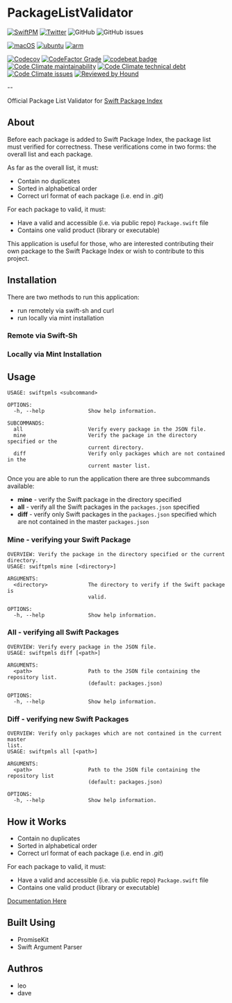 # PackageListValidator

[![SwiftPM](https://img.shields.io/badge/SPM-Linux%20%7C%20iOS%20%7C%20macOS%20%7C%20watchOS%20%7C%20tvOS-success?logo=swift)](https://swift.org)
[![Twitter](https://img.shields.io/badge/twitter-@SwiftPackageIndex-blue.svg?style=flat)](http://twitter.com/SwiftPackageIndex)
![GitHub](https://img.shields.io/github/license/SwiftPackageIndex/PackageListValidator)
![GitHub issues](https://img.shields.io/github/issues/SwiftPackageIndex/PackageListValidator)

[![macOS](https://github.com/SwiftPackageIndex/PackageListValidator/workflows/macOS/badge.svg)](https://github.com/SwiftPackageIndex/PackageListValidator/actions?query=workflow%3AmacOS)
[![ubuntu](https://github.com/SwiftPackageIndex/PackageListValidator/workflows/ubuntu/badge.svg)](https://github.com/SwiftPackageIndex/PackageListValidator/actions?query=workflow%3Aubuntu)
[![arm](https://github.com/SwiftPackageIndex/PackageListValidator/workflows/arm/badge.svg)](https://github.com/SwiftPackageIndex/PackageListValidator/actions?query=workflow%3Aarm)

[![Codecov](https://img.shields.io/codecov/c/github/SwiftPackageIndex/PackageListValidator)](https://codecov.io/gh/SwiftPackageIndex/PackageListValidator)
[![CodeFactor Grade](https://img.shields.io/codefactor/grade/github/SwiftPackageIndex/PackageListValidator)](https://www.codefactor.io/repository/github/SwiftPackageIndex/PackageListValidator)
[![codebeat badge](https://codebeat.co/badges/4f86fb90-f8de-40c5-ab63-e6069cde5002)](https://codebeat.co/projects/github-com-SwiftPackageIndex-PackageListValidator-master)
[![Code Climate maintainability](https://img.shields.io/codeclimate/maintainability/SwiftPackageIndex/PackageListValidator)](https://codeclimate.com/github/SwiftPackageIndex/PackageListValidator)
[![Code Climate technical debt](https://img.shields.io/codeclimate/tech-debt/SwiftPackageIndex/PackageListValidator?label=debt)](https://codeclimate.com/github/SwiftPackageIndex/PackageListValidator)
[![Code Climate issues](https://img.shields.io/codeclimate/issues/SwiftPackageIndex/PackageListValidator)](https://codeclimate.com/github/SwiftPackageIndex/PackageListValidator)
[![Reviewed by Hound](https://img.shields.io/badge/Reviewed_by-Hound-8E64B0.svg)](https://houndci.com)

-- 

Official Package List Validator for [Swift Package Index](https://swiftpackageindex.com)

## About 

Before each package is added to Swift Package Index, the package list must verified for correctness. These verifications come in two forms: the overall list and each package.

As far as the overall list, it must:

* Contain no duplicates 
* Sorted in alphabetical order
* Correct url format of each package (i.e.  end in _.git_)

For each package to valid, it must:

* Have a valid and accessible (i.e. via public repo) `Package.swift` file
* Contains one valid product (library or executable)

This application is useful for those, who are interested contributing their own package to the Swift Package Index or wish to contribute to this project.

## Installation

There are two methods to run this application:

* run remotely via swift-sh and curl
* run locally via mint installation

### Remote via Swift-Sh

### Locally via Mint Installation

## Usage

```
USAGE: swiftpmls <subcommand>

OPTIONS:
  -h, --help              Show help information.

SUBCOMMANDS:
  all                     Verify every package in the JSON file.
  mine                    Verify the package in the directory specified or the
                          current directory.
  diff                    Verify only packages which are not contained in the
                          current master list.
```

Once you are able to run the application there are three subcommands available:

* **mine** - verify the Swift package in the directory specified
* **all** - verify all the Swift packages in the `packages.json` specified
* **diff** - verify only Swift packages in the `packages.json` specified which are not contained in the master `packages.json`

### Mine - verifying your Swift Package

```
OVERVIEW: Verify the package in the directory specified or the current
directory.
USAGE: swiftpmls mine [<directory>]

ARGUMENTS:
  <directory>             The directory to verify if the Swift package is
                          valid. 

OPTIONS:
  -h, --help              Show help information.
 ```

### All - verifying all Swift Packages

```
OVERVIEW: Verify every package in the JSON file.
USAGE: swiftpmls diff [<path>]

ARGUMENTS:
  <path>                  Path to the JSON file containing the repository list.
                          (default: packages.json)

OPTIONS:
  -h, --help              Show help information.
 ```
 
### Diff - verifying new Swift Packages

```
OVERVIEW: Verify only packages which are not contained in the current master
list.
USAGE: swiftpmls all [<path>]

ARGUMENTS:
  <path>                  Path to the JSON file containing the repository list
                          (default: packages.json)

OPTIONS:
  -h, --help              Show help information.
 ```

## How it Works

* Contain no duplicates 
* Sorted in alphabetical order
* Correct url format of each package (i.e.  end in _.git_)

For each package to valid, it must:

* Have a valid and accessible (i.e. via public repo) `Package.swift` file
* Contains one valid product (library or executable)

[Documentation Here](/Documentation/Reference/README.md)

## Built Using

* PromiseKit
* Swift Argument Parser

## Authros 

* leo
* dave

